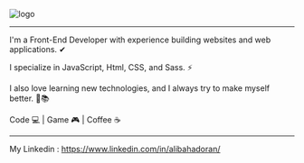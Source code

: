 ![logo](https://user-images.githubusercontent.com/71150321/114740615-416c4280-9d5f-11eb-83a4-a8aa96ac0804.jpg)

------------------------------------

I'm a Front-End Developer with experience building websites and web applications. ✔

I specialize in JavaScript, Html, CSS, and Sass. ⚡

I also love learning new technologies, and I always try to make myself better. 💪📚

Code 💻 |
Game 🎮 |
Coffee ☕️

---------------------

My Linkedin :
https://www.linkedin.com/in/alibahadoran/

